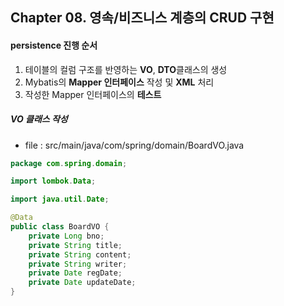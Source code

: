 ## Chapter 08. 영속/비즈니스 계층의 CRUD 구현



#### persistence 진행 순서

1. 테이블의 컬럼 구조를 반영하는 **VO**, **DTO**클래스의 생성
2. Mybatis의 **Mapper 인터페이스** 작성 및 **XML** 처리
3. 작성한 Mapper 인터페이스의 **테스트**



##### VO 클래스 작성

- file : src/main/java/com/spring/domain/BoardVO.java

```java
package com.spring.domain;

import lombok.Data;

import java.util.Date;

@Data
public class BoardVO {
    private Long bno;
    private String title;
    private String content;
    private String writer;
    private Date regDate;
    private Date updateDate;
}
```

